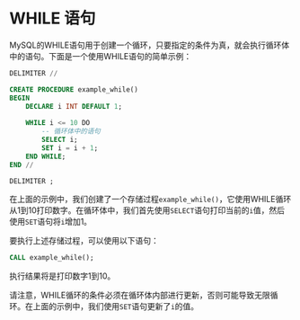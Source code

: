 # WHILE 语句

MySQL的WHILE语句用于创建一个循环，只要指定的条件为真，就会执行循环体中的语句。下面是一个使用WHILE语句的简单示例：

```sql
DELIMITER //

CREATE PROCEDURE example_while()
BEGIN
    DECLARE i INT DEFAULT 1;
    
    WHILE i <= 10 DO
        -- 循环体中的语句
        SELECT i;
        SET i = i + 1;
    END WHILE;
END //

DELIMITER ;
```

在上面的示例中，我们创建了一个存储过程`example_while()`，它使用WHILE循环从1到10打印数字。在循环体中，我们首先使用`SELECT`语句打印当前的`i`值，然后使用`SET`语句将`i`增加1。

要执行上述存储过程，可以使用以下语句：

```sql
CALL example_while();
```

执行结果将是打印数字1到10。

请注意，WHILE循环的条件必须在循环体内部进行更新，否则可能导致无限循环。在上面的示例中，我们使用`SET`语句更新了`i`的值。
